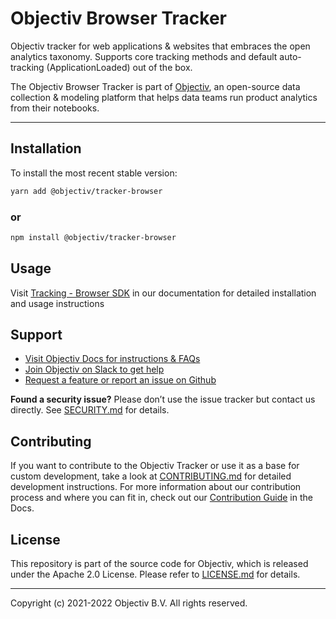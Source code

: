 # Objectiv Browser Tracker 

Objectiv tracker for web applications & websites that embraces the open analytics taxonomy. Supports core tracking methods and default auto-tracking (ApplicationLoaded) out of the box.

The Objectiv Browser Tracker is part of [Objectiv](https://www.objectiv.io), an open-source data collection & modeling platform that helps data teams run product analytics from their notebooks.

---
## Installation
To install the most recent stable version:

```sh
yarn add @objectiv/tracker-browser
```

### or
```sh
npm install @objectiv/tracker-browser
```

## Usage
Visit [Tracking - Browser SDK](https://objectiv.io/docs/tracking/browser) in our documentation for detailed installation and usage instructions

## Support
* [Visit Objectiv Docs for instructions & FAQs](https://objectiv.io/docs/)
* [Join Objectiv on Slack to get help](https://objectiv.io/join-slack/)
* [Request a feature or report an issue on Github](https://github.com/objectiv/objectiv-analytics)

**Found a security issue?**
Please don’t use the issue tracker but contact us directly. See [SECURITY.md](../../../SECURITY.md) for details.

## Contributing

If you want to contribute to the Objectiv Tracker or use it as a base for custom development, take a look at [CONTRIBUTING.md](../CONTRIBUTING.md) for detailed development instructions. For more information about our contribution process and where you can fit in, check out our [Contribution Guide](https://objectiv.io/docs/home/the-project/contribute) in the Docs.

## License

This repository is part of the source code for Objectiv, which is released under the Apache 2.0 License. Please refer to [LICENSE.md](../../../LICENSE.md) for details.

---

Copyright (c) 2021-2022 Objectiv B.V. All rights reserved.
